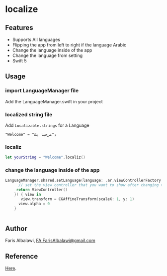 # localize

## Features 
-  Supports All languages 
-  Flipping the app from left to right if the language Arabic
-  Change the language inside of the app
-  Change the language from setting
-  Swift 5

## Usage

### import LanguageManager file
Add the LanguageManager.swift in your project 

### localized string file
Add `Localizable.strings` for a Language 
```string
"Welcome" = "مرحباً بك";
```
### localiz
```swift
let yourString = "Welcome".localiz()
```

### change the language inside of the app 

```swift
LanguageManager.shared.setLanguage(language: .ar,viewControllerFactory: { title -> UIViewController in
      // set the view controller that you want to show after changing the language
     return ViewController()
    }) { view in
       view.transform = CGAffineTransform(scaleX: 1, y: 1)
      view.alpha = 0
    }
               
```

## Author

Faris Albalawi,
FA.FarisAlbalawi@gmail.com

## Reference
[Here](http://47.107.33.27/ios/kaisafinstockswift/blob/19eca7c82901112f29b9bea91b414ffd083aff2e/KaisafinStockSwift/Config/KSLanguageManager.swift).
